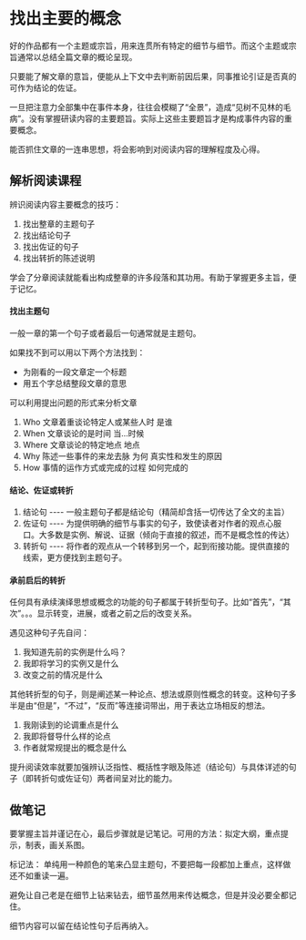# 找出主要的概念

好的作品都有一个主题或宗旨，用来连贯所有特定的细节与细节。而这个主题或宗旨通常以总结全篇文章的概论呈现。

只要能了解文章的意旨，便能从上下文中去判断前因后果，同事推论引证是否真的可作为结论的佐证。

一旦把注意力全部集中在事件本身，往往会模糊了“全景”，造成“见树不见林的毛病”。没有掌握研读内容的主要题旨。实际上这些主要题旨才是构成事件内容的重要概念。

能否抓住文章的一连串思想，将会影响到对阅读内容的理解程度及心得。

## 解析阅读课程

辨识阅读内容主要概念的技巧：

1. 找出整章的主题句子
2. 找出结论句子
3. 找出佐证的句子
4. 找出转折的陈述说明

学会了分章阅读就能看出构成整章的许多段落和其功用。有助于掌握更多主旨，便于记忆。

#### 找出主题句

一般一章的第一个句子或者最后一句通常就是主题句。

如果找不到可以用以下两个方法找到：

- 为刚看的一段文章定一个标题
- 用五个字总结整段文章的意思

可以利用提出问题的形式来分析文章

1. Who 文章着重谈论特定人或某些人时 是谁
2. When 文章谈论的是时间   当...时候
3. Where 文章谈论的特定地点  地点
4. Why 陈述一些事件的来龙去脉 为何  真实性和发生的原因
5. How 事情的运作方式或完成的过程 如何完成的

#### 结论、佐证或转折

1. 结论句 ---- 一般主题句子都是结论句（精简却含括一切传达了全文的主旨）
2. 佐证句 ---- 为提供明确的细节与事实的句子，致使读者对作者的观点心服口。大多数是实例、解说、证据（倾向于直接的叙述，而不是概念性的传达）
3. 转折句 ---- 将作者的观点从一个转移到另一个，起到衔接功能。提供直接的线索，更方便找到主题句子。

#### 承前启后的转折

任何具有承续演绎思想或概念的功能的句子都属于转折型句子。比如“首先”，“其次”。。。显示转变，进展，或者之前之后的改变关系。

遇见这种句子先自问：

1. 我知道先前的实例是什么吗？
2. 我即将学习的实例又是什么
3. 改变之前的情况是什么

其他转折型的句子，则是阐述某一种论点、想法或原则性概念的转变。这种句子多半是由“但是”，“不过”，“反而”等连接词带出，用于表达立场相反的想法。

1. 我刚读到的论调重点是什么
2. 我即将督导什么样的论点
3. 作者就常规提出的概念是什么

提升阅读效率就要加强辨认泛指性、概括性字眼及陈述（结论句）与具体详述的句子（即转折句或佐证句）两者间呈对比的能力。

## 做笔记

要掌握主旨并谨记在心，最后步骤就是记笔记。可用的方法：拟定大纲，重点提示，制表，画关系图。

标记法： 单纯用一种颜色的笔来凸显主题句，不要把每一段都加上重点，这样做还不如重读一遍。

避免让自己老是在细节上钻来钻去，细节虽然用来传达概念，但是并没必要全都记住。

细节内容可以留在结论性句子后再纳入。

